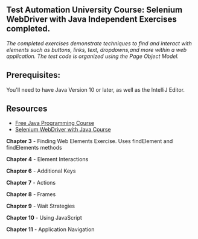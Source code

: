 <h2>Test Automation University Course: Selenium WebDriver with Java Independent Exercises completed.</h2>

<p><I>The completed exercises demonstrate techniques to find and interact with elements such as buttons, links, text, dropdowns,and more within a web application.
The test code is organized using the Page Object Model.</p></I>

<h2>Prerequisites:</h2>

You'll need to have Java Version 10 or later, as well as the IntelliJ Editor.

<h2>Resources</h2>
<ul>
<li>
<a href="https://testautomationu.applitools.com/java-programming-course/" target="_blank">Free Java Programming Course</a>
</li>
<li><a href="https://testautomationu.applitools.com/selenium-webdriver-tutorial-java/" target="_blank">Selenium WebDriver with Java Course</a>
</li>
</ul>

<b>Chapter 3</b> - Finding Web Elements Exercise. Uses findElement and findElements methods

<b>Chapter 4</b> - Element Interactions 
 
<b>Chapter 6</b> - Additional Keys

<b>Chapter 7</b> - Actions

<b>Chapter 8</b> - Frames

<b>Chapter 9</b> - Wait Strategies

<b>Chapter 10</b> - Using JavaScript

<b>Chapter 11</b> - Application Navigation
